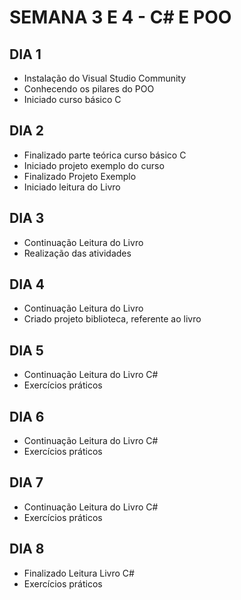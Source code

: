 # SEMANA 3 E 4 - C# E POO

## DIA 1

- Instalação do Visual Studio Community
- Conhecendo os pilares do POO
- Iniciado curso básico C

## DIA 2

- Finalizado parte teórica curso básico C
- Iniciado projeto exemplo do curso
- Finalizado Projeto Exemplo
- Iniciado leitura do Livro

## DIA 3

- Continuação Leitura do Livro
- Realização das atividades

## DIA 4

- Continuação Leitura do Livro
- Criado projeto biblioteca, referente ao livro

## DIA 5

- Continuação Leitura do Livro C#
- Exercícios práticos

## DIA 6

- Continuação Leitura do Livro C#
- Exercícios práticos

## DIA 7

- Continuação Leitura do Livro C#
- Exercícios práticos

## DIA 8

- Finalizado Leitura Livro C#
- Exercícios práticos
